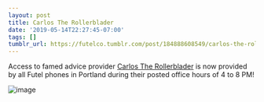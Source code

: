 ```yaml
---
layout: post
title: Carlos The Rollerblader
date: '2019-05-14T22:27:45-07:00'
tags: []
tumblr_url: https://futelco.tumblr.com/post/184888608549/carlos-the-rollerblader-available-on-futel-phones
---
```

Access to famed advice provider [Carlos The Rollerblader](https://www.instagram.com/carlostherollerblader/) is now provided by all Futel phones in Portland during their posted office hours of 4 to 8 PM!

![image](https://64.media.tumblr.com/a4afae46363c608b7c70ad1783b95123/tumblr_inline_prj5w6jOpf1sk9ezf_540.jpg)
 ![]()

